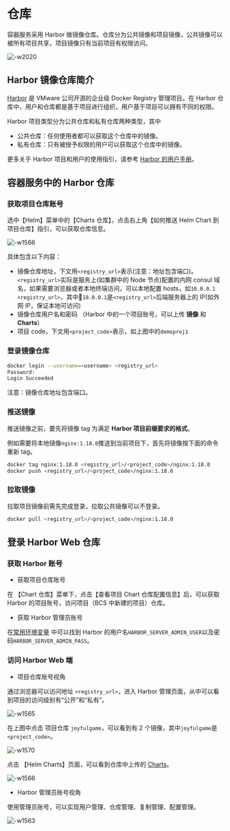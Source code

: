# 仓库
容器服务采用 Harbor 做镜像仓库。仓库分为公共镜像和项目镜像，公共镜像可以被所有项目共享，项目镜像只有当前项目有权限访问。

![-w2020](../assets/image_repo.png)

## Harbor 镜像仓库简介

[Harbor](https://github.com/vmware/harbor) 是 VMware 公司开源的企业级 Docker Registry 管理项目。在 Harbor 仓库中，用户和仓库都是基于项目进行组织，用户基于项目可以拥有不同的权限。

Harbor 项目类型分为公共仓库和私有仓库两种类型，其中

- 公共仓库：任何使用者都可以获取这个仓库中的镜像。
- 私有仓库：只有被授予权限的用户可以获取这个仓库中的镜像。

更多关于 Harbor 项目和用户的使用指引，请参考 [Harbor 的用户手册](https://github.com/goharbor/harbor/blob/main/docs/README.md)。

## 容器服务中的 Harbor 仓库
### 获取项目仓库账号

选中【Helm】菜单中的【Charts 仓库】，点击右上角【如何推送 Helm Chart 到项目仓库】指引，可以获取仓库信息。

![-w1566](../assets/repo_info.png)

具体包含以下内容：
- 镜像仓库地址，下文用`<registry_url>`表示(注意：地址包含端口)。`<registry_url>`实际是服务上(如集群中的 Node 节点)配置的内网 consul 域名，如果需要浏览器或者本地终端访问，可以本地配置 hosts，如`10.0.0.1 <registry_url>`，其中`10.0.0.1`是`<registry_url>`后端服务器上的 IP(如外网 IP，保证本地可访问)
- 镜像仓库用户名和密码 （Harbor 中的一个项目账号，可以上传 **镜像** 和 **Charts**）
- 项目 code，下文用`<project_code>`表示，如上图中的`demoproj1`


### 登录镜像仓库

```bash
docker login --username=<username> <registry_url>
Password:
Login Succeeded
```
注意：镜像仓库地址包含端口。

### 推送镜像

推送镜像之前，要先将镜像 tag 为满足 **Harbor 项目前缀要求的格式**。

例如需要将本地镜像`nginx:1.18.0`推送到当前项目下，首先将镜像按下面的命令重新 tag。

```bash
docker tag nginx:1.18.0 <registry_url>/<project_code>/nginx:1.18.0
docker push <registry_url>/<project_code>/nginx:1.18.0
```

### 拉取镜像

拉取项目镜像前需先完成登录，拉取公共镜像可以不登录。

```bash
docker pull <registry_url>/<project_code>/nginx:1.18.0
```

## 登录 Harbor Web 仓库
### 获取 Harbor 账号

- 获取项目仓库账号

在 【Chart 仓库】菜单下，点击【查看项目 Chart 仓库配置信息】后，可以获取 Harbor 的项目账号，访问项目（BCS 中新建的项目）仓库。

- 获取 Harbor 管理员账号

在[常用环境变量](../../../../DeploymentGuides/6.2/EnhancePackageMaintenance/BCS/Env_variable.md) 中可以找到 Harbor 的用户名`HARBOR_SERVER_ADMIN_USER`以及密码`HARBOR_SERVER_ADMIN_PASS`。

### 访问 Harbor Web 端

- 项目仓库账号视角

通过浏览器可以访问地址 `<registry_url>`，进入 Harbor 管理页面，从中可以看到项目的访问级别有“公开”和“私有”。

![-w1565](../assets/15675973703087.jpg)

在上图中点击 项目仓库 `joyfulgame`，可以看到有 2 个镜像，其中`joyfulgame`是`<project_code>`。

![-w1570](../assets/15675973839581.jpg)

点击 【Helm Charts】页面，可以看到仓库中上传的 [Charts](helm/ServiceAccess.md)。

![-w1566](../assets/15675973941768.jpg)

- Harbor 管理员账号视角

使用管理员账号，可以实现用户管理、仓库管理、复制管理、配置管理。

![-w1563](../assets/15675975535096.jpg)
